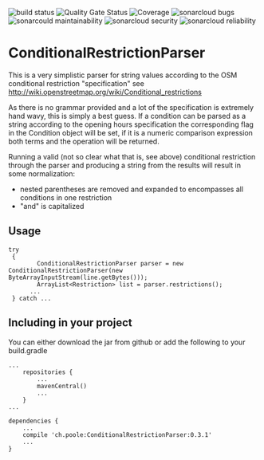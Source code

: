 ![build status](https://github.com/simonpoole/ConditionalRestrictionParser/actions) ![Quality Gate Status](https://sonarcloud.io/dashboard?id=ConditionalRestrictionParser) ![Coverage](https://sonarcloud.io/dashboard?id=ConditionalRestrictionParser) ![sonarcloud bugs](https://sonarcloud.io/component_measures?id=ConditionalRestrictionParser&metric=bugs) ![sonarcould maintainability](https://sonarcloud.io/component_measures?id=ConditionalRestrictionParser&metric=Maintainability) ![sonarcloud security](https://sonarcloud.io/component_measures?id=ConditionalRestrictionParser&metric=Security) ![sonarcloud reliability](https://sonarcloud.io/component_measures?id=ConditionalRestrictionParser&metric=Reliability)
# ConditionalRestrictionParser

This is a very simplistic parser for string values according to the OSM conditional restriction "specification" see http://wiki.openstreetmap.org/wiki/Conditional_restrictions

As there is no grammar provided and a lot of the specification is extremely hand wavy, this is simply a best guess. If a condition can be parsed as a string according to the opening hours specification the corresponding flag in the Condition object will be set, if it is a numeric comparison expression both terms and the operation will be returned.

Running a valid (not so clear what that is, see above) conditional restriction through the parser and producing a string from the results will result in some normalization:
 
* nested parentheses are removed and expanded to encompasses all conditions in one restriction
* "and" is capitalized

## Usage

    try
	 {
	     	ConditionalRestrictionParser parser = new ConditionalRestrictionParser(new ByteArrayInputStream(line.getBytes()));
			ArrayList<Restriction> list = parser.restrictions();
		  ...	
	 } catch ...

## Including in your project

You can either download the jar from github or add the following to your build.gradle

	...
	    repositories {
	        ...   
	        mavenCentral() 
	        ...              
	    }
	...
	
	dependencies {
	    ...
	    compile 'ch.poole:ConditionalRestrictionParser:0.3.1'
	    ...
	}
